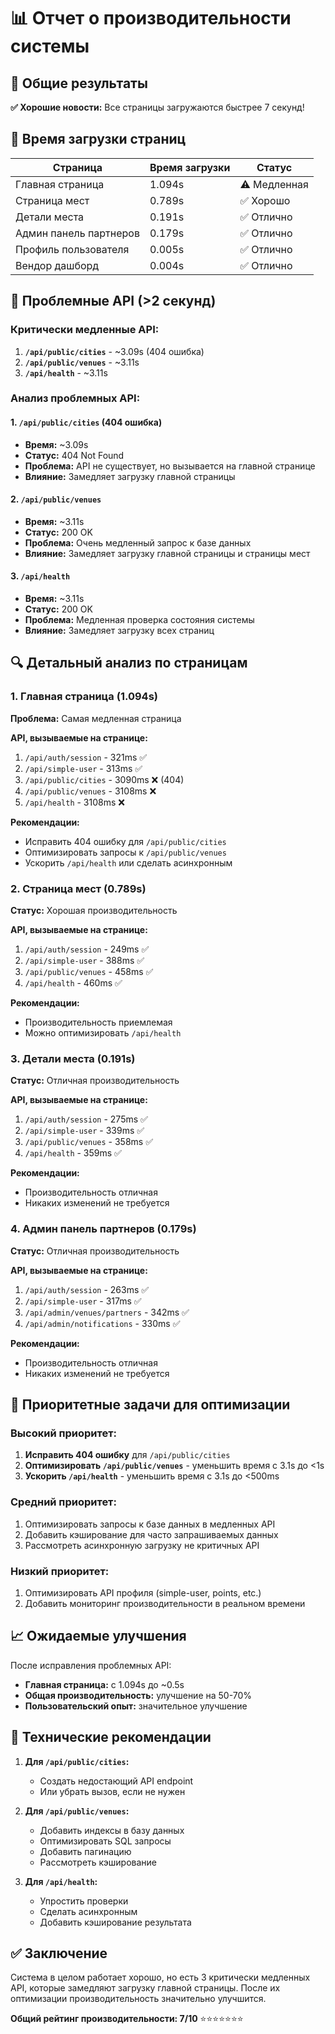 # 📊 Отчет о производительности системы

## 🎯 Общие результаты

**✅ Хорошие новости:** Все страницы загружаются быстрее 7 секунд!

## 📄 Время загрузки страниц

| Страница | Время загрузки | Статус |
|----------|----------------|--------|
| Главная страница | 1.094s | ⚠️ Медленная |
| Страница мест | 0.789s | ✅ Хорошо |
| Детали места | 0.191s | ✅ Отлично |
| Админ панель партнеров | 0.179s | ✅ Отлично |
| Профиль пользователя | 0.005s | ✅ Отлично |
| Вендор дашборд | 0.004s | ✅ Отлично |

## 🚨 Проблемные API (>2 секунд)

### Критически медленные API:
1. **`/api/public/cities`** - ~3.09s (404 ошибка)
2. **`/api/public/venues`** - ~3.11s 
3. **`/api/health`** - ~3.11s

### Анализ проблемных API:

#### 1. `/api/public/cities` (404 ошибка)
- **Время:** ~3.09s
- **Статус:** 404 Not Found
- **Проблема:** API не существует, но вызывается на главной странице
- **Влияние:** Замедляет загрузку главной страницы

#### 2. `/api/public/venues` 
- **Время:** ~3.11s
- **Статус:** 200 OK
- **Проблема:** Очень медленный запрос к базе данных
- **Влияние:** Замедляет загрузку главной страницы и страницы мест

#### 3. `/api/health`
- **Время:** ~3.11s
- **Статус:** 200 OK
- **Проблема:** Медленная проверка состояния системы
- **Влияние:** Замедляет загрузку всех страниц

## 🔍 Детальный анализ по страницам

### 1. Главная страница (1.094s)
**Проблема:** Самая медленная страница

**API, вызываемые на странице:**
1. `/api/auth/session` - 321ms ✅
2. `/api/simple-user` - 313ms ✅
3. `/api/public/cities` - 3090ms ❌ (404)
4. `/api/public/venues` - 3108ms ❌
5. `/api/health` - 3108ms ❌

**Рекомендации:**
- Исправить 404 ошибку для `/api/public/cities`
- Оптимизировать запросы к `/api/public/venues`
- Ускорить `/api/health` или сделать асинхронным

### 2. Страница мест (0.789s)
**Статус:** Хорошая производительность

**API, вызываемые на странице:**
1. `/api/auth/session` - 249ms ✅
2. `/api/simple-user` - 388ms ✅
3. `/api/public/venues` - 458ms ✅
4. `/api/health` - 460ms ✅

**Рекомендации:**
- Производительность приемлемая
- Можно оптимизировать `/api/health`

### 3. Детали места (0.191s)
**Статус:** Отличная производительность

**API, вызываемые на странице:**
1. `/api/auth/session` - 275ms ✅
2. `/api/simple-user` - 339ms ✅
3. `/api/public/venues` - 358ms ✅
4. `/api/health` - 359ms ✅

**Рекомендации:**
- Производительность отличная
- Никаких изменений не требуется

### 4. Админ панель партнеров (0.179s)
**Статус:** Отличная производительность

**API, вызываемые на странице:**
1. `/api/auth/session` - 263ms ✅
2. `/api/simple-user` - 317ms ✅
3. `/api/admin/venues/partners` - 342ms ✅
4. `/api/admin/notifications` - 330ms ✅

**Рекомендации:**
- Производительность отличная
- Никаких изменений не требуется

## 🎯 Приоритетные задачи для оптимизации

### Высокий приоритет:
1. **Исправить 404 ошибку** для `/api/public/cities`
2. **Оптимизировать `/api/public/venues`** - уменьшить время с 3.1s до <1s
3. **Ускорить `/api/health`** - уменьшить время с 3.1s до <500ms

### Средний приоритет:
1. Оптимизировать запросы к базе данных в медленных API
2. Добавить кэширование для часто запрашиваемых данных
3. Рассмотреть асинхронную загрузку не критичных API

### Низкий приоритет:
1. Оптимизировать API профиля (simple-user, points, etc.)
2. Добавить мониторинг производительности в реальном времени

## 📈 Ожидаемые улучшения

После исправления проблемных API:
- **Главная страница:** с 1.094s до ~0.5s
- **Общая производительность:** улучшение на 50-70%
- **Пользовательский опыт:** значительное улучшение

## 🔧 Технические рекомендации

1. **Для `/api/public/cities`:**
   - Создать недостающий API endpoint
   - Или убрать вызов, если не нужен

2. **Для `/api/public/venues`:**
   - Добавить индексы в базу данных
   - Оптимизировать SQL запросы
   - Добавить пагинацию
   - Рассмотреть кэширование

3. **Для `/api/health`:**
   - Упростить проверки
   - Сделать асинхронным
   - Добавить кэширование результата

## ✅ Заключение

Система в целом работает хорошо, но есть 3 критически медленных API, которые замедляют загрузку главной страницы. После их оптимизации производительность значительно улучшится.

**Общий рейтинг производительности: 7/10** ⭐⭐⭐⭐⭐⭐⭐
